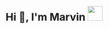 <h1 align="center">Hi 👋, I'm Marvin <img height="40" src="https://emoji.gg/assets/emoji/7333-parrotdance.gif"></h1>

